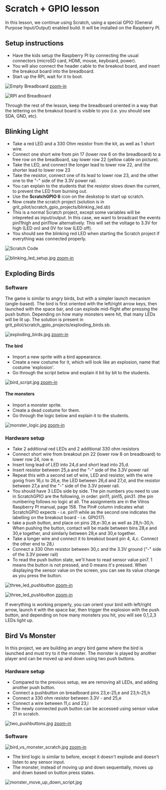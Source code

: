 # Scratch + GPIO lesson

In this lesson, we continue using Scratch, using a special GPIO (General Purpose Input/Output) enabled build. It will be installed on the Raspberry PI.

## Setup instructions
* Have the kids setup the Raspberry PI by connecting the usual connectors (microSD card, HDMI, mouse, keyboard, power).
* You will also connect the header cable to the breakout board, and insert the breakout board into the breadboard.
* Start up the RPI, wait for it to boot.

![Empty Breadboard](https://raw.githubusercontent.com/gritcoding/pilot/master/scratch_gpio_projects/images/breadboard_empty.jpg)
[zoom-in](https://raw.githubusercontent.com/gritcoding/pilot/master/scratch_gpio_projects/images/breadboard_empty.jpg)

![RPI and Breadboard](https://raw.githubusercontent.com/gritcoding/pilot/master/scratch_gpio_projects/images/rpi_and_breadboard.jpg)

Through the rest of the lesson, keep the breadboard oriented in a way that the 
lettering on the breakout board is visible to you (i.e. you should see SDA, GND, 
etc).

## Blinking Light
* Take a red LED and a 330 Ohm resistor from the kit, as well as 1 short 
wire.
* Connect one short wire from pin 17 (lower row 6 on the breadboard) to a 
free row on the breadboard, say lower row 22 (yellow cable on picture).
* Take the LED, and connect the longer lead to lower row 22, and the 
shorter lead to lower row 23
* Take the resistor, connect one of its lead to lower row 23, and the other 
one to the "-" side of the 3.3V power rail.
 * You can explain to the students that the resistor slows down the current, to prevent the LED from burning out.
* Use the **ScratchGPIO 6** icon on the deskstop to start up scratch.
* Now create the scratch project (solution is in 
grit_pilot/scratch_gpio_projects/blinking_led.sb)
 * This is a normal Scratch project, except some variables will be 
intepreted as input/output. In this case, we want to broadcast the events 
pin11high and pin11low alternatively. This will set the voltage to 3.3V for 
high (LED on) and 0V for low (LED off).
 * You should see the blinking red LED when starting the Scratch project if 
everything was connected properly.

![Scratch Code](https://raw.githubusercontent.com/gritcoding/pilot/master/scratch_gpio_projects/images/scratch_blinking_light.png)

![blinking_led_setup.jpg](https://raw.githubusercontent.com/gritcoding/pilot/master/scratch_gpio_projects/images/blinking_led_setup.jpg)
[zoom-in](https://raw.githubusercontent.com/gritcoding/pilot/master/scratch_gpio_projects/images/blinking_led_setup.jpg)


## Exploding Birds
### Software
The game is similar to angry birds, but with a simpler launch mecanism (angle-based). The bird  is first oriented with the left/right arrow keys, then launched with the space bar, and can explode mid-flight after pressing the push button. Depending on how many monsters were hit, that many LEDs will be lit up. The solution is present in grit_pilot/scratch_gpio_projects/exploding_birds.sb. 

![exploding_birds.jpg](https://raw.githubusercontent.com/gritcoding/pilot/master/scratch_gpio_projects/images/exploding_birds.jpg)
[zoom-in](https://raw.githubusercontent.com/gritcoding/pilot/master/scratch_gpio_projects/images/exploding_birds.jpg)

#### The bird
* Import a new sprite with a bird appearance.
* Create a new costume for it, which will look like an explosion, name that costume 'explosion'.
* Go through the script below and explain it bit by bit to the students.

![bird_script.jpg](https://raw.githubusercontent.com/gritcoding/pilot/master/scratch_gpio_projects/images/bird_script.jpg)
[zoom-in](https://raw.githubusercontent.com/gritcoding/pilot/master/scratch_gpio_projects/images/bird_script.jpg)

#### The monsters
* Import a monster sprite.
* Create a dead costume for them.
* Go through the logic below and explain it to the students.

![monster_logic.jpg](https://raw.githubusercontent.com/gritcoding/pilot/master/scratch_gpio_projects/images/monster_logic.jpg)
[zoom-in](https://raw.githubusercontent.com/gritcoding/pilot/master/scratch_gpio_projects/images/monster_logic.jpg)

### Hardware setup
* Take 2 additional red LEDs and 2 additional 330 ohm resistors
* Connect short wire from breakout pin 22 (lower row 8 on breadboard) to 
lower row 24, row e.
* Insert long lead of LED into 24,d and short lead into 25,d.
* Insert resistor between 25,a and the "-" side of the 3.3V power rail
* Repeat this with a second set of wire, LED and resistor, with the wire 
gonig from 16,c to 26,e, the LED between 26,d and 27,d, and the resistor 
between 27,a and the "-" side of the 3.3V power rail.
* You should have 3 LEDs side by side. The pin numbers you need to use in 
ScratchGPIO are the following, in order: pin11, pin15, pin31. (the pin 
numbering follows no logic at all. The assignments are in the Vilros Raspberry PI manual, page 158. The Pin# column indicates what ScratchGPIO expects - i.e. pin11 while as the second one indicates the labelling on the breakout board - i.e. GPIO17).
* take a push button, and place on pins 28,e-30,e as well as 28,h-30,h. 
When pushing the button, contact will be made between bins 28,e and 30,e 
together, and similarly between 28,e and 30,e together. 
* Take a longer wire and connect it to breakout board pin 4, 4,c. Connect 
the other end to 28,i 
* Connect a 330 Ohm resistor between 30,c and the 3.3V ground ("-" side of 
the 3.3V power rail)
* To read the push button state, we'll have to read sensor value pin7. 1 
means the button is not pressed, and 0 means it's pressed. When displaying 
the sensor value on the screen, you can see its value change as you press 
the button.

![three_led_pushbutton](https://raw.githubusercontent.com/gritcoding/pilot/master/scratch_gpio_projects/images/three_leds_pushbutton.jpg)
[zoom-in](https://raw.githubusercontent.com/gritcoding/pilot/master/scratch_gpio_projects/images/three_leds_pushbutton.jpg)

![three_led_pushbutton](https://raw.githubusercontent.com/gritcoding/pilot/master/scratch_gpio_projects/images/three_leds_pushbutton_top.jpg)
[zoom-in](https://raw.githubusercontent.com/gritcoding/pilot/master/scratch_gpio_projects/images/three_leds_pushbutton_top.jpg)

If everything is working properly, you can orient your bird with left/right arrow, launch it with the space bar, then trigger the explosion with the push button, and depending on how many monsters you hit, you will see 0,1,2,3 LEDs light up.

## Bird Vs Monster
In this project, we are building an angry bird game where the bird is launched and must try to it the monster. The monster is played by another player and can be moved up and down using two push buttons.

### Hardware setup
* Compared to the previous setup, we are removing all LEDs, and adding another push button.
* Connect a pushbutton on breadboard pins 23,e-25,e and 23,h-25,h
* Connect a 330 ohm resistor between 3.3V - and 25,e
* Connect a wire between 11,c and 23,i
* The newly connected push button can be accessed using sensor value 21 in scratch.

![two_pushbuttons.jpg](https://raw.githubusercontent.com/gritcoding/pilot/master/scratch_gpio_projects/images/two_pushbuttons.jpg)
[zoom-in](https://raw.githubusercontent.com/gritcoding/pilot/master/scratch_gpio_projects/images/two_pushbuttons.jpg)

### Software

![bird_vs_monster_scratch.jpg](https://raw.githubusercontent.com/gritcoding/pilot/master/scratch_gpio_projects/images/bird_vs_monster_scratch.jpg)
[zoom-in](https://raw.githubusercontent.com/gritcoding/pilot/master/scratch_gpio_projects/images/bird_vs_monster_scratch.jpg)

* The bird logic is similar to before, except it doesn't explode and doesn't listen to any sensor input.
* The monster, instead of moving up and down sequentially, moves up and down based on button press states.

![monster_move_up_down_script.jpg](https://raw.githubusercontent.com/gritcoding/pilot/master/scratch_gpio_projects/images/monster_move_up_down_script.jpg)




